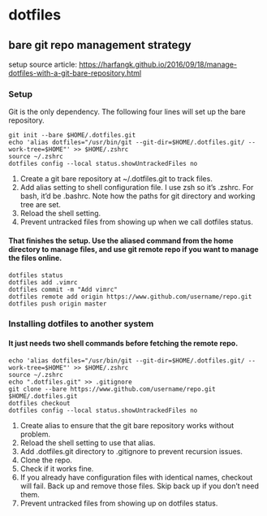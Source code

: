 # dotfiles
## bare git repo management strategy

setup source article: https://harfangk.github.io/2016/09/18/manage-dotfiles-with-a-git-bare-repository.html

### Setup
Git is the only dependency. The following four lines will set up the bare repository.

```
git init --bare $HOME/.dotfiles.git
echo 'alias dotfiles="/usr/bin/git --git-dir=$HOME/.dotfiles.git/ --work-tree=$HOME"' >> $HOME/.zshrc
source ~/.zshrc
dotfiles config --local status.showUntrackedFiles no
```

1. Create a git bare repository at ~/.dotfiles.git to track files.
1. Add alias setting to shell configuration file. I use zsh so it’s .zshrc. For bash, it’d be .bashrc. Note how the paths for git directory and working tree are set.
1. Reload the shell setting.
1. Prevent untracked files from showing up when we call dotfiles status.

#### That finishes the setup. Use the aliased command from the home directory to manage files, and use git remote repo if you want to manage the files online.

```
dotfiles status
dotfiles add .vimrc
dotfiles commit -m "Add vimrc"
dotfiles remote add origin https://www.github.com/username/repo.git
dotfiles push origin master
```

### Installing dotfiles to another system
#### It just needs two shell commands before fetching the remote repo.

```
echo 'alias dotfiles="/usr/bin/git --git-dir=$HOME/.dotfiles.git/ --work-tree=$HOME"' >> $HOME/.zshrc
source ~/.zshrc
echo ".dotfiles.git" >> .gitignore
git clone --bare https://www.github.com/username/repo.git $HOME/.dotfiles.git
dotfiles checkout
dotfiles config --local status.showUntrackedFiles no
```

1. Create alias to ensure that the git bare repository works without problem.
1. Reload the shell setting to use that alias.
1. Add .dotfiles.git directory to .gitignore to prevent recursion issues.
1. Clone the repo.
1. Check if it works fine.
1. If you already have configuration files with identical names, checkout will fail. Back up and remove those files. Skip back up if you don’t need them.
1. Prevent untracked files from showing up on dotfiles status.
